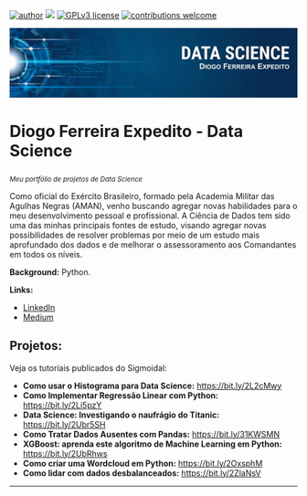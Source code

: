 [![author](https://img.shields.io/badge/author-DiogoFerreira-red.svg)](https://www.linkedin.com/in/diogo-ferreira-expedito-43b8a51a2/) [![](https://img.shields.io/badge/python-3.7+-blue.svg)](https://www.python.org/downloads/release/python-365/) [![GPLv3 license](https://img.shields.io/badge/License-GPLv3-blue.svg)](http://perso.crans.org/besson/LICENSE.html) [![contributions welcome](https://img.shields.io/badge/contributions-welcome-brightgreen.svg?style=flat)](https://github.com/carlosfab/data_science/issues)

<p align="center">
  <img src="Banner_github.png" >
</p>

# Diogo Ferreira Expedito - Data Science
<sub>*Meu portfólio de projetos de Data Science*</sub>

  Como oficial do Exército Brasileiro, formado pela Academia Militar das Agulhas Negras (AMAN), venho buscando agregar novas habilidades para o meu desenvolvimento pessoal e profissional. A Ciência de Dados tem sido uma das minhas principais fontes de estudo, visando agregar novas possibilidades de resolver problemas por meio de um estudo mais aprofundado dos dados e de melhorar o assessoramento aos Comandantes em todos os níveis.

**Background:** Python.

**Links:**
* [LinkedIn](https://www.linkedin.com/in/diogo-ferreira-expedito-43b8a51a2/)
* [Medium](https://medium.com/@aspdiogo346)


## Projetos:
Veja os tutoriais publicados do Sigmoidal:

* **Como usar o Histograma para Data Science:** https://bit.ly/2L2cMwy
* **Como Implementar Regressão Linear com Python:** https://bit.ly/2Li5pzY
* **Data Science: Investigando o naufrágio do Titanic:** https://bit.ly/2Ubr5SH
* **Como Tratar Dados Ausentes com Pandas:** https://bit.ly/31KWSMN
* **XGBoost: aprenda este algoritmo de Machine Learning em Python:** https://bit.ly/2UbRhws
* **Como criar uma Wordcloud em Python:** https://bit.ly/2OxsphM
* **Como lidar com dados desbalanceados:** https://bit.ly/2ZlaNsV

---


